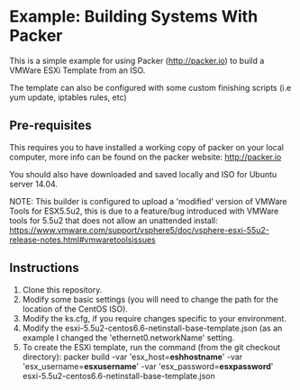 Example:  Building Systems With Packer
==============

This is a simple example for using Packer (http://packer.io) to build a VMWare ESXi Template from an ISO.

The template can also be configured with some custom finishing scripts (i.e yum update, iptables rules, etc)

## Pre-requisites
This requires you to have installed a working copy of packer on your local computer, more info can be found on the packer website: http://packer.io 

You should also have downloaded and saved locally and ISO for Ubuntu server 14.04.

NOTE: This builder is configured to upload a 'modified' version of VMWare Tools for ESX5.5u2, this is due to a feature/bug introduced with VMWare tools for 5.5u2 that does not allow an unattended install: https://www.vmware.com/support/vsphere5/doc/vsphere-esxi-55u2-release-notes.html#vmwaretoolsissues

## Instructions

1.  Clone this repository.
1.  Modify some basic settings (you will need to change the path for the location of the CentOS ISO).
1.  Modify the ks.cfg, if you require changes specific to your environment.
1.  Modify the esxi-5.5u2-centos6.6-netinstall-base-template.json (as an example I changed the 'ethernet0.networkName' setting.
1.  To create the ESXi template, run the command (from the git checkout directory): packer build -var 'esx_host=**eshhostname**' -var 'esx_username=**esxusername**' -var 'esx_password=**esxpassword**' esxi-5.5u2-centos6.6-netinstall-base-template.json

